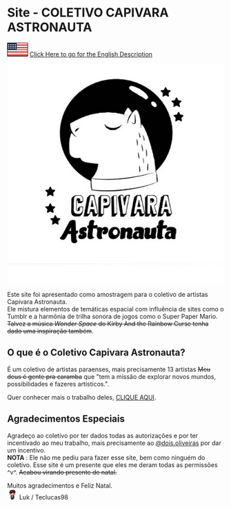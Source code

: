 # Site - COLETIVO CAPIVARA ASTRONAUTA

![](/img/eua.png) [Click Here to go for the English Description](README.md)   

![](/img/Icone_CapivaraAstronauta.png)   

Este site foi apresentado como amostragem para o coletivo de artistas Capivara Astronauta.  
Ele mistura elementos de temáticas espacial com influência de sites como o Tumblr e a harmônia de trilha sonora de jogos como o Super Paper Mario. ~~Talvez a música _Wonder Space_ do Kirby And the Rainbow Curse tenha dado uma inspiração também~~.    

## O que é o Coletivo Capivara Astronauta?

É um coletivo de artistas paraenses, mais precisamente 13 artistas ~~Meu deus é gente pra caramba~~ que "tem a missão de explorar novos mundos, possibilidades e fazeres artísticos.".

Quer conhecer mais o trabalho deles, [CLIQUE AQUI](https://www.instagram.com/capivaraastronauta/).

## Agradecimentos Especiais

Agradeço ao coletivo por ter dados todas as autorizações e por ter incentivado ao meu trabalho, mais precisamente ao [@dois.oliveiras](https://www.instagram.com/dois.oliveiras/) por dar um incentivo.  
**NOTA** : Ele não me pediu para fazer esse site, bem como ninguém do coletivo. Esse site é um presente que eles me deram todas as permissões ^v^. ~~Acabou virando presente de natal.~~


Muitos agradecimentos e Feliz Natal.  
![](/img/Meet.gif) Luk / Teclucas98